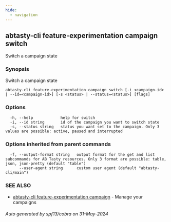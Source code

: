 ```yaml
---
hide:
  - navigation
---
```

## abtasty-cli feature-experimentation campaign switch

Switch a campaign state

### Synopsis

Switch a campaign state

```
abtasty-cli feature-experimentation campaign switch [-i <campaign-id> | --id=<campaign-id>] [-s <status> | --status=<status>] [flags]
```

### Options

```
  -h, --help            help for switch
  -i, --id string       id of the campaign you want to switch state
  -s, --status string   status you want set to the campaign. Only 3 values are possible: active, paused and interrupted
```

### Options inherited from parent commands

```
  -f, --output-format string   output format for the get and list subcommands for AB Tasty resources. Only 3 format are possible: table, json, json-pretty (default "table")
      --user-agent string      custom user agent (default "abtasty-cli/main")
```

### SEE ALSO

* [abtasty-cli feature-experimentation campaign](abtasty-cli_feature-experimentation_campaign.md)	 - Manage your campaigns

###### Auto generated by spf13/cobra on 31-May-2024
